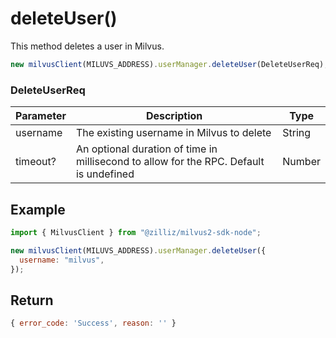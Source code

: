 # deleteUser()

This method deletes a user in Milvus.

```javascript
new milvusClient(MILUVS_ADDRESS).userManager.deleteUser(DeleteUserReq);
```

### DeleteUserReq

| Parameter | Description                                                                            | Type   |
| --------- | -------------------------------------------------------------------------------------- | ------ |
| username  | The existing username in Milvus to delete                                              | String |
| timeout?  | An optional duration of time in millisecond to allow for the RPC. Default is undefined | Number |

## Example

```javascript
import { MilvusClient } from "@zilliz/milvus2-sdk-node";

new milvusClient(MILUVS_ADDRESS).userManager.deleteUser({
  username: "milvus",
});
```

## Return

```javascript
{ error_code: 'Success', reason: '' }
```
